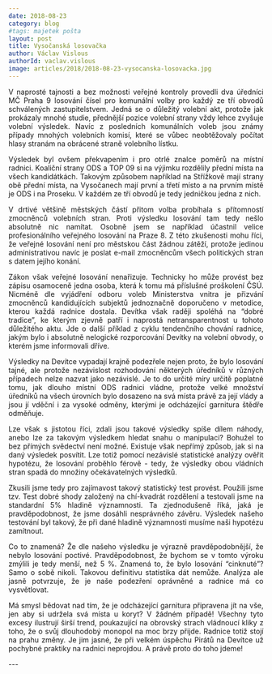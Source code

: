 ```yaml
---
date: 2018-08-23
category: blog
#tags: majetek pošta
layout: post
title: Vysočanská losovačka
author: Václav Vislous
authorId: vaclav.vislous
image: articles/2018/2018-08-23-vysocanska-losovacka.jpg
---
```

<p style='text-align: justify;'>
V naprosté tajnosti a bez možnosti veřejné kontroly provedli dva úředníci MČ Praha 9 losování čísel pro komunální volby pro každý ze tří obvodů schválených zastupitelstvem. Jedná se o důležitý volební akt, protože jak prokázaly mnohé studie, přednější pozice volební strany vždy lehce zvyšuje volební výsledek. Navíc z posledních komunálních voleb jsou známy případy mnohých volebních komisí, které se vůbec neobtěžovaly počítat hlasy stranám na obrácené straně volebního lístku.
</p><p style='text-align: justify;'>
Výsledek byl ovšem překvapením i pro otrlé znalce poměrů na místní radnici. Koaliční strany ODS a TOP 09 si na výjimku rozdělily přední místa na všech kandidátkách. Takovým způsobem například na Střížkově mají strany obě přední místa, na Vysočanech mají první a třetí místo a na prvním místě je ODS i na Proseku. V každém ze tří obvodů je tedy jedničkou jedna z nich.
</p><p style='text-align: justify;'>
V drtivé většině městských částí přitom volba probíhala s přítomností zmocněnců volebních stran. Proti výsledku losování tam tedy nešlo absolutně nic namítat. Osobně jsem se například účastnil velice profesionálního veřejného losování na Praze 8. Z této zkušenosti mohu říci, že veřejné losování není pro městskou část žádnou zátěží, protože jedinou administrativou navíc je poslat e-mail zmocněncům všech politických stran s datem jejího konání.
</p><p style='text-align: justify;'>
Zákon však veřejné losování nenařizuje. Technicky ho může provést bez zápisu osamoceně jedna osoba, která k tomu má příslušné proškolení ČSÚ. Nicméně dle vyjádření odboru voleb Ministerstva vnitra je přizvání zmocněnců kandidujících subjektů jednoznačně doporučeno v metodice, kterou každá radnice dostala. Devítka však raději spoléhá na “dobré tradice”, ke kterým zjevně patří i naprostá netransparentnost u tohoto důležitého aktu. Jde o další příklad z cyklu tendenčního chování radnice, jakým bylo i absolutně nelogické rozporcování Devítky na volební obvody, o kterém jsme informovali dříve.
</p><p style='text-align: justify;'>
Výsledky na Devítce vypadají krajně podezřele nejen proto, že bylo losování tajné, ale protože nezávislost rozhodování některých úředníků v různých případech nelze nazvat jako nezávislé. Je to do určité míry určitě poplatné tomu, jak dlouho místní ODS radnici vládne, protože velké množství úředníků na všech úrovních bylo dosazeno na svá místa právě za její vlády a jsou jí vděční i za vysoké odměny, kterými je odcházející garnitura štědře odměňuje. 
</p><p style='text-align: justify;'>
Lze však s jistotou říci, zdali jsou takové výsledky spíše dílem náhody, anebo lze za takovým výsledkem hledat snahu o manipulaci? Bohužel to bez přímých svědectví není možné. Existuje však nepřímý způsob, jak si na daný výsledek posvítit. Lze totiž pomocí nezávislé statistické analýzy ověřit hypotézu, že losování proběhlo férově - tedy, že výsledky obou vládních stran spadá do množiny očekávatelných výsledků.
</p><p style='text-align: justify;'>
Zkusili jsme tedy pro zajímavost takový statistický test provést. Použili jsme tzv. Test dobré shody založený na chí-kvadrát rozdělení a testovali jsme na standardní 5% hladině významnosti. Ta zjednodušeně říká, jaká je pravděpodobnost, že jsme dosáhli nesprávného závěru. Výsledek našeho testování byl takový, že při dané hladině významnosti musíme naši hypotézu zamítnout.
</p><p style='text-align: justify;'>
Co to znamená? Že dle našeho výsledku je výrazně pravděpodobnější, že nebylo losování poctivé. Pravděpodobnost, že bychom se v tomto výroku zmýlili je tedy menší, než 5 %. Znamená to, že bylo losování “cinknuté”? Samo o sobě nikoli. Takovou definitivu statistika dát nemůže. Analýza ale jasně potvrzuje, že je naše podezření oprávněné a radnice má co vysvětlovat.
</p><p style='text-align: justify;'>
Má smysl bědovat nad tím, že je odcházející garnitura připravena jít na vše, jen aby si udržela svá místa u koryt? V žádném případě! Všechny tyto excesy ilustrují širší trend, poukazující na obrovský strach vládnoucí kliky z toho, že o svůj dlouhodobý monopol na moc brzy přijde. Radnice totiž stojí na prahu změny. Je jim jasné, že při velkém úspěchu Pirátů na Devítce už pochybné praktiky na radnici neprojdou. A právě proto do toho jdeme!
</p>
---
